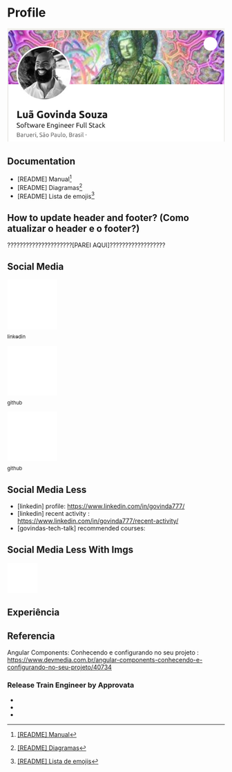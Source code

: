 # Profile

<a href="https://github.com/govinda777/profile">
<img src="./imgs/profile-shere.jpeg" alt="Unform" />
</a>

## Documentation

* [README] Manual[^4]
* [README] Diagramas[^5]
* [README] Lista de emojis[^6] 


## How to update header and footer? (Como atualizar o header e o footer?)

?????????????????????[PAREI AQUI]??????????????????

## Social Media

[<img src="./imgs/icone-linkedin.svg" width=115><br><sub> linkedin</sub>](https://github.com/govinda777)

[<img src="./imgs/icone-linkedin.svg" width=115><br><sub> github</sub>](https://github.com/govinda777)

[<img src="./imgs/icone-linkedin.svg" width=115><br><sub> github</sub>](https://github.com/govinda777)

## Social Media Less

* [linkedin] profile: https://www.linkedin.com/in/govinda777/
* [linkedin] recent activity : https://www.linkedin.com/in/govinda777/recent-activity/
* [govindas-tech-talk] recommended courses: 

## Social Media Less With Imgs

[<img src="./imgs/icone-linkedin.svg" width=70>](https://github.com/govinda777)

## Experiência 


## Referencia

Angular Components: Conhecendo e configurando no seu projeto : https://www.devmedia.com.br/angular-components-conhecendo-e-configurando-no-seu-projeto/40734


### Release Train Engineer by Approvata

* [^4]: [[README] Manual](https://docs.github.com/pt/get-started/writing-on-github/getting-started-with-writing-and-formatting-on-github/basic-writing-and-formatting-syntax#links)
* [^5]: [[README] Diagramas](https://mermaid-js.github.io/mermaid/#/?id=diagram-types)
* [^6]: [[README] Lista de emojis](https://github.com/ikatyang/emoji-cheat-sheet/blob/master/README.md#face-smiling)